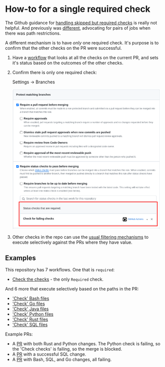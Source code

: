 # How-to for a single required check

The Github guidance for [handling skipped but required checks](https://docs.github.com/en/pull-requests/collaborating-with-pull-requests/collaborating-on-repositories-with-code-quality-features/troubleshooting-required-status-checks#handling-skipped-but-required-checks) is really not helpful.
And previously was [different](https://github.com/github/docs/issues/8926),
advocating for pairs of jobs when there was path restrictions.

A different mechanism is to have _only_ one required check. It's purpose is to
confirm that the other checks on the PR were successful.

1. Have a [workflow](.github/workflows/check-checks.yml) that looks at all the checks on the current PR, and sets it's
   status based on the outcomes of the other checks.

2. Confirm there is only one required check:

    Settings -> Branches

    ![Protect Matching Branches](protect-matching-branches.png)

3. Other checks in the repo can use the [usual filtering mechanisms](https://github.com/jsimpson-gro/workflows/blob/8782a01cbe908b0fdeea4d88ee9f3707ebe39916/.github/workflows/check-rust-files.yml#L3-L4) to execute
   selectively against the PRs where they have value.

## Examples

This repository has 7 workflows. One that is `required`:
- [Check the checks](.github/workflows/check-checks.yml) - the only `Required` check.

And 6 more that execute selectively based on the paths in the PR:
- ['Check' Bash files](.github/workflows/check-bash-files.yml)
- ['Check' Go files](.github/workflows/check-go-files.yml)
- ['Check' Java files](.github/workflows/check-java-files.yml)
- ['Check' Python files](.github/workflows/check-python-files.yml)
- ['Check' Rust files](.github/workflows/check-rust-files.yml)
- ['Check' SQL files](.github/workflows/check-sql-files.yml)

Example PRs:
- A [PR](https://github.com/jsimpson-gro/workflows/pull/10) with both Rust and Python changes. The Python check is failing, so
  the 'Check checks' is failing, so the merge is blocked.
- A [PR](https://github.com/jsimpson-gro/workflows/pull/14) with a successful SQL change.
- A [PR](https://github.com/jsimpson-gro/workflows/pull/13) with Bash, SQL, and Go changes, all failing.
